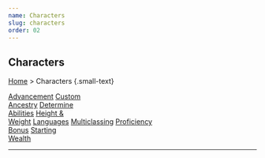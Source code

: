```yaml
---
name: Characters
slug: characters
order: 02
---
```

## Characters
[Home](dm-operations-center) > Characters {.small-text}

<div class="menu-container">
    <a href="advancement">Advancement</a>
    <a href="custom-ancestry">Custom<br/> Ancestry</a>
    <a href="determine-abilities">Determine<br/> Abilities</a>
    <a href="height-and-weight">Height &<br/> Weight</a>
    <a href="languages">Languages</a>
    <a href="multiclassing">Multiclassing</a>
    <a href="proficiency-bonus">Proficiency<br/> Bonus</a>
    <a href="starting-wealth">Starting<br/> Wealth</a>
</div>
<hr/>